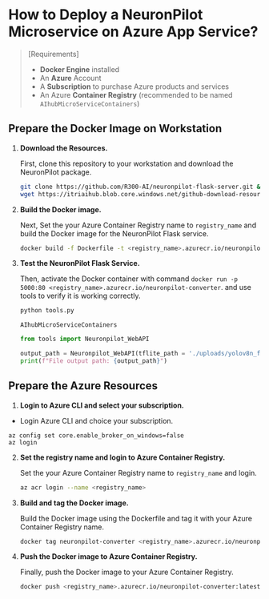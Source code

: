 # How to Deploy a NeuronPilot Microservice on Azure App Service?

> [Requirements]
> * **Docker Engine** installed
> * An **Azure** Account
> * A **Subscription** to purchase Azure products and services
> * An Azure **Container Registry** (recommended to be named `AIhubMicroServiceContainers`)

## Prepare the Docker Image on Workstation

1. **Download the Resources.**

    First, clone this repository to your workstation and download the NeuronPilot package.

    ```sh
    git clone https://github.com/R300-AI/neuronpilot-flask-server.git && cd neuronpilot-flask-server
    wget https://itriaihub.blob.core.windows.net/github-download-resources/repository/ITRI-AI-Hub/neuronpilot-6.0.5_x86_64.tar.gz
    ```

2. **Build the Docker image.**

    Next, Set the your Azure Container Registry name to `registry_name` and build the Docker image for the NeuronPilot Flask service.
    ```sh
    docker build -f Dockerfile -t <registry_name>.azurecr.io/neuronpilot-converter .
    ```

3. **Test the NeuronPilot Flask Service.**

    Then, activate the Docker container with command `docker run -p 5000:80 <registry_name>.azurecr.io/neuronpilot-converter`. and use tools to verify it is working correctly.

    ```bash
    python tools.py
    ```
    `AIhubMicroServiceContainers`
    ```python
    from tools import Neuronpilot_WebAPI

    output_path = Neuronpilot_WebAPI(tflite_path = './uploads/yolov8n_float32.tflite', output_folder = './', url = 'http://localhost:5000/')
    print(f"File output path: {output_path}")
    ```
    

## Prepare the Azure Resources

1. **Login to Azure CLI and select your subscription.**

* Login Azure CLI and choice your subscription.
```
az config set core.enable_broker_on_windows=false
az login
```

2. **Set the registry name and login to Azure Container Registry.**

    Set the your Azure Container Registry name to `registry_name` and login.

    ```bash
    az acr login --name <registry_name>
    ```

3. **Build and tag the Docker image.**

    Build the Docker image using the Dockerfile and tag it with your Azure Container Registry name.

    ```bash
    docker tag neuronpilot-converter <registry_name>.azurecr.io/neuronpilot:latest
    ```

4. **Push the Docker image to Azure Container Registry.**

    Finally, push the Docker image to your Azure Container Registry.

    ```bash
    docker push <registry_name>.azurecr.io/neuronpilot-converter:latest
    ```
